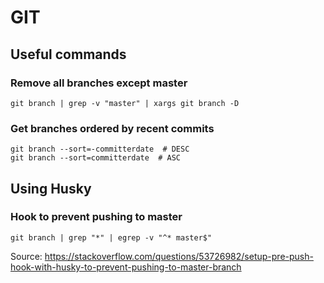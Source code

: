 # GIT

## Useful commands

### Remove all branches except master

    git branch | grep -v "master" | xargs git branch -D

### Get branches ordered by recent commits

    git branch --sort=-committerdate  # DESC
    git branch --sort=committerdate  # ASC

## Using Husky

### Hook to prevent pushing to master

    git branch | grep "*" | egrep -v "^* master$"

Source: https://stackoverflow.com/questions/53726982/setup-pre-push-hook-with-husky-to-prevent-pushing-to-master-branch
